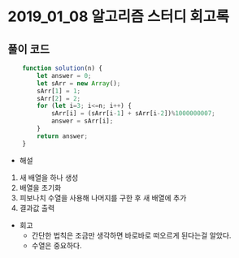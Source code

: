 # 2019_01_08 알고리즘 스터디 회고록

## 풀이 코드

~~~js
    function solution(n) {
        let answer = 0;
        let sArr = new Array();
        sArr[1] = 1;
        sArr[2] = 2;
        for (let i=3; i<=n; i++) {
            sArr[i] = (sArr[i-1] + sArr[i-2])%1000000007;
            answer = sArr[i];
        }
        return answer;
    }
~~~

- 해설


1. 새 배열을 하나 생성
2. 배열을 초기화
3. 피보나치 수열을 사용해 나머지를 구한 후 새 배열에 추가
4. 결과값 출력

- 회고
  - 간단한 법칙은 조금만 생각하면 바로바로 떠오르게 된다는걸 알았다.
  - 수열은 중요하다.
